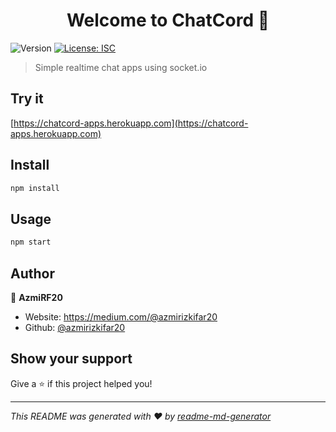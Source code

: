 <h1 align="center">Welcome to ChatCord 👋</h1>
<p>
  <img alt="Version" src="https://img.shields.io/badge/version-1.0.0-blue.svg?cacheSeconds=2592000" />
  <a href="#" target="_blank">
    <img alt="License: ISC" src="https://img.shields.io/badge/License-ISC-yellow.svg" />
  </a>
</p>

> Simple realtime chat apps using socket.io

## Try it
[https://chatcord-apps.herokuapp.com](https://chatcord-apps.herokuapp.com)

## Install

```sh
npm install
```

## Usage

```sh
npm start
```

## Author

👤 **AzmiRF20**

* Website: https://medium.com/@azmirizkifar20
* Github: [@azmirizkifar20](https://github.com/azmirizkifar20)

## Show your support

Give a ⭐️ if this project helped you!

***
_This README was generated with ❤️ by [readme-md-generator](https://github.com/kefranabg/readme-md-generator)_